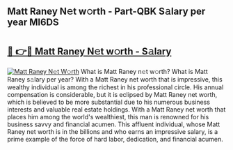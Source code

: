 ## Matt Raney N𝚎t w𝚘rth - Part-QBK S𝚊lary per year Ml6DS

# <h2><a href="http://gc1cwaf.nevu.top/?p=Matt+Raney">🔗 👉🔴 Matt Raney N𝚎t w𝚘rth - S𝚊lary</a></h2>

[![Matt Raney N𝚎t W𝚘rth](https://i.imgur.com/Oavwk0R.jpeg)](http://gc1cwaf.nevu.top/?p=Matt+Raney)
What is Matt Raney n𝚎t w𝚘rth? What is Matt Raney s𝚊lary per year?
With a Matt Raney net worth that is impressive, this wealthy individual is among the richest in his professional circle. His annual compensation is considerable, but it is eclipsed by Matt Raney net worth, which is believed to be more substantial due to his numerous business interests and valuable real estate holdings. With a Matt Raney net worth that places him among the world's wealthiest, this man is renowned for his business savvy and financial acumen. This affluent individual, whose Matt Raney net worth is in the billions and who earns an impressive salary, is a prime example of the force of hard labor, dedication, and financial acumen.
